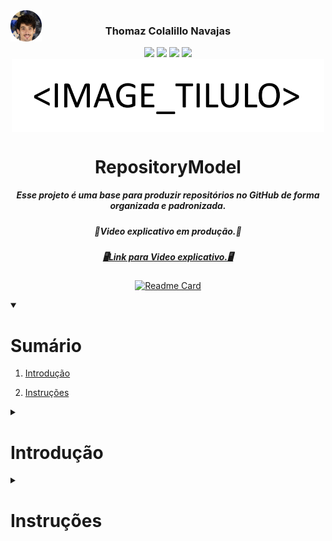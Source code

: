 
<img align="center" style='position: fixed' width=50 src="https://github.com/NavajasThomaz/RepositoryModel/blob/main/static/images/3x4Redonda.png?raw=true" />

### <div align="center">Thomaz Colalillo Navajas</div>
<div style="display: inline_block", align="center">
    <a href = "mailto:thomaznavajas@gmail.com"><img src="https://img.shields.io/badge/Gmail-D14836?style=for-the-badge&logo=gmail&logoColor=white" target="_blank"></a>
    <a href="www.linkedin.com/in/thomaz-navajas" target="_blank"><img src="https://img.shields.io/badge/-LinkedIn-%230077B5?style=for-the-badge&logo=linkedin&logoColor=white" target="_blank"></a> 
    <a href="https://github.com/NavajasThomaz" target="_blank"><img src="https://img.shields.io/badge/GitHub-100000?style=for-the-badge&logo=github&logoColor=white" target="_blank"></a>
    <a href="https://www.kaggle.com/thomaznavajas" target="_blank"><img src="https://img.shields.io/badge/Kaggle-20BEFF?style=for-the-badge&logo=Kaggle&logoColor=white" target="_blank"></a>

</div>

<div align="center">
<img align="center" width=500 src="https://github.com/NavajasThomaz/RepositoryModel/blob/main/static/images/image_titulo.png?raw=true" />
<h1>RepositoryModel</h>
</div>

<div align="center">
</div>

##### <div align="center">Esse projeto é uma base para produzir repositórios no GitHub de forma organizada e padronizada.</div>

##### <div align="center">🎥Video explicativo em produção.🎥</div>

##### <div align="center"><a href=https://youtu.be>🖥️Link para Video explicativo.🖥️</a></div>


<div align="center">

[![Readme Card](https://github-readme-stats.vercel.app/api/pin/?username=NavajasThomaz&repo=RepositoryModel&theme=transparent)](https://github.com/NavajasThomaz/RepositoryModel)

</div>


<div>
    <details open>
        <summary closed>

# Sumário</summary>

1. [Introdução](#Introdução)
2. [Instruções](#Instruções)

    </details>
</div>

<details>
<summary>

# Introdução</summary>

### Objetivo
A template repository demonstrating best practices for project organization. Provides a structured starting point for enhanced collaboration and maintainability.

<div align="center">
<img align="center" width=500 src="https://github.com/NavajasThomaz/RepositoryModel/blob/main/static/images/diretorios.png?raw=true" />
</div>



### Ferramentas
<div style=display:inline-block>
<img align="center" width=100 src="https://github.com/NavajasThomaz/RepositoryModel/blob/main/static/images/image.png?raw=true" />
Linguagem utilizada
</div>
<div>
<img align="center" width=100 src="https://github.com/NavajasThomaz/RepositoryModel/blob/main/static/images/image.png?raw=true" />
Biblioteca Importante.
</div>
<div>
<a href = "https://drive.google.com/"><img src="https://resources.finalsite.net/images/f_auto,q_auto,t_image_size_1/v1672955208/ccsk12inus/tmchgi8elmup78ffviev/Google_Drive_logo.png" target="_blank" width="70" align='center'></a>
Pacote completo no drive.


</div>
</details>



<details>
<summary>

# Instruções</summary>

Nessa seção está o passo a passo de como executar esse projeto em seu própio ambiente.
Nós rencomendamos montar seu ambiente utilizado o 
<a href="https://code.visualstudio.com/" target="_blank"><img src="https://img.shields.io/badge/Visual_Studio_Code-0078D4?style=for-the-badge&logo=visual%20studio%20code&logoColor=white" target="_blank"></a>

1. **Clone esse repositório**

Existem diversas formas de clonar um repositório, inclusive baixando um zip diretamente pelo navegador.

2. **Crie seu ambiente virtual**

Para o Windows basta abrir um cmd/powershell na pasta onde o repositório foi clonado e executar o seguinte comando. 

(Python 3.12.2 utilizado na criação desse projeto.)
```cmd
python -m venv venv
```
Se o ambiente tiver sido criado corretamente, basta ativa-lo  com o seguinte comando:
```cmd
venv\Scripts\activate
```
O proximo passo é instalar os pacotes/bibliotecas necessários, para isso execute o seguinte comando:
```cmd
pip install -r requirements.txt
```
Após as intalações o projeto já estará pronto para ser utilizado.
```cmd
python main.py
```
</details>
